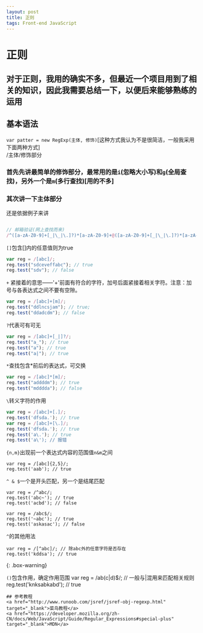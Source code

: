 ```yaml
---
layout: post
title: 正则
tags: Front-end JavaScript
---
```


# 正则

## 对于正则，我用的确实不多，但最近一个项目用到了相关的知识，因此我需要总结一下，以便后来能够熟练的运用

## 基本语法
`var patter = new RegExp(主体, 修饰)`[这种方式我认为不是很简洁，一般我采用下面两种方式]<br/>
/主体/修饰部分<br/>
### 首先先讲最简单的修饰部分，最常用的是`i`(忽略大小写)和`g`(全局查找)，另外一个是`m`(多行查找)[用的不多]
### 其次讲一下主体部分
还是依据例子来讲
``` js

// 邮箱验证(网上查找而来)
/^([a-zA-Z0-9]+[_|\_|\.]?)*[a-zA-Z0-9]+@([a-zA-Z0-9]+[_|\_|\.]?)*[a-zA-Z0-9]+\.[a-zA-Z]{2,3}$/
```
`[]`包含[]内的任意值则为true
``` js
var reg = /[abc]/;
reg.test("sdceveffabc"); // true
reg.test("sdv"); // false
```
`+` 紧接着的意思——'+'前面有符合的字符，加号后面紧接着相关字符。注意：加号与各表达式之间不要有空隙。
``` js
var reg = /[abc]+[m]/;
reg.test("ddlncsjam"); // true;
reg.test("ddadcdm"); // false
```
`?`代表可有可无
``` js
var reg = /[abc]+[_|]?/;
reg.test("a_"); // true
reg.test("a"); // true
reg.test("a|"); // true
```
`*`查找包含*前后的表达式，可交换
``` js
var reg = /[abc]*[m]/;
reg.test("addddm"); // true
reg.test("mdddda"); // false
```
`\`转义字符的作用
``` js
var reg = /[abc]+[.]/;
reg.test('dfsda.'); // true
var reg = /[abc]+[\.]/;
reg.test('dfsda.'); // true
reg.test('a\.'); // true
reg.test('a\'); // 报错
```
`{n,m}`出现前一个表达式内容的范围值`n&m`之间
```
var reg = /[abc]{2,5}/;
reg.test('aab'); // true
```
`^ & $`一个是开头匹配，另一个是结尾匹配
```
var reg = /^abc/;
reg.test('abc~'); // true
reg.test('acbd'); // false

var reg = /abc$/;
reg.test('~abc'); // true
reg.test('askasac'); // false
```
`^`的其他用法

``` Warning
var reg = /[^abc]/; // 除abc外的任意字符是否存在
reg.test('kddsa'); // true
```
{: .box-warning}

`()`包含作用，确定作用范围
var reg = /ab(c|d)$/; // 一般与|混用来匹配相关规则
reg.test('knksabkabd'); // true
```
## 参考教程
<a href="http://www.runoob.com/jsref/jsref-obj-regexp.html" target="_blank">菜鸟教程</a>
<a href="https://developer.mozilla.org/zh-CN/docs/Web/JavaScript/Guide/Regular_Expressions#special-plus" target="_blank">MDN</a>
